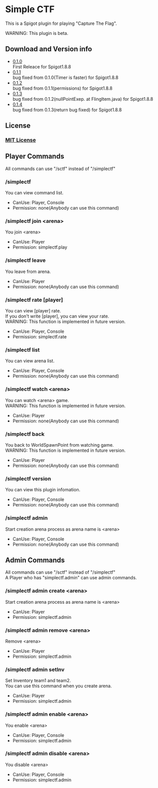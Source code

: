 # Simple CTF
This is a Spigot plugin for playing "Capture The Flag".

WARNING: This plugin is beta.  

## Download and Version info
- [0.1.0](https://github.com/Seaoftrees/SimpleCTF/tree/master/jar/0.1.0)  
  First Releace for Spigot1.8.8
- [0.1.1](https://github.com/Seaoftrees/SimpleCTF/tree/master/jar/0.1.1)  
  bug fixed from 0.1.0(Timer is faster) for Spigot1.8.8
- [0.1.2](https://github.com/Seaoftrees/SimpleCTF/tree/master/jar/0.1.2)  
  bug fixed from 0.1.1(permissions) for Spigot1.8.8
- [0.1.3](https://github.com/Seaoftrees/SimpleCTF/tree/master/jar/0.1.3)  
  bug fixed from 0.1.2(nullPointExep. at FlingItem.java) for Spigot1.8.8
- [0.1.4](https://github.com/Seaoftrees/SimpleCTF/tree/master/jar/0.1.4)  
  bug fixed from 0.1.3(return bug fixed) for Spigot1.8.8

## License
### [MIT License](https://github.com/Seaoftrees/SimpleCTF/blob/master/LICENSE)

## Player Commands
All commands can use "/sctf" instead of "/simplectf"
### /simplectf
You can view command list.
- CanUse: Player, Console 
- Permission: none(Anybody can use this command)
### /simplectf join \<arena\>
You join \<arena\>  
- CanUse: Player  
- Permission: simplectf.play
### /simplectf leave
You leave from arena.  
- CanUse: Player
- Permission: none(Anybody can use this command)
### /simplectf rate \[player\]
You can view \[player\] rate.  
If you don't write \[player\], you can view your rate.  
WARNING: This function is implemented in future version.  
- CanUse: Player, Console
- Permission: simplectf.rate
### /simplectf list
You can view arena list.
- CanUse: Player, Console
- Permission: none(Anybody can use this command)
### /simplectf watch \<arena\>
You can watch \<arena\> game.  
WARNING: This function is implemented in future version.
- CanUse: Player
- Permission: none(Anybody can use this command)
### /simplectf back
You back to WorldSpawnPoint from watching game.  
WARNING: This function is implemented in future version.
- CanUse: Player
- Permission: none(Anybody can use this command)
### /simplectf version
You can view this plugin infomation.
- CanUse: Player, Console
- Permission: none(Anybody can use this command)
### /simplectf admin
Start creation arena process as arena name is \<arena\>
- CanUse: Player, Console
- Permission: none(Anybody can use this command)

## Admin Commands
All commands can use "/sctf" instead of "/simplectf"  
A Player who has "simplectf.admin" can use admin commands.
### /simplectf admin create \<arena\>
Start creation arena process as arena name is \<arena\>
- CanUse: Player
- Permission: simplectf.admin
### /simplectf admin remove \<arena\> 
Remove \<arena\>
- CanUse: Player
- Permission: simplectf.admin
### /simplectf admin setInv
Set Inventory team1 and team2.  
You can use this command when you create arena.
- CanUse: Player
- Permission: simplectf.admin
### /simplectf admin enable \<arena\>
You enable \<arena\>
- CanUse: Player, Console
- Permission: simplectf.admin
### /simplectf admin disable \<arena\> 
You disable \<arena\>
- CanUse: Player, Console
- Permission: simplectf.admin